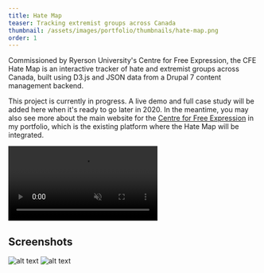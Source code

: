 ```yaml
---
title: Hate Map
teaser: Tracking extremist groups across Canada
thumbnail: /assets/images/portfolio/thumbnails/hate-map.png
order: 1
---
```


Commissioned by Ryerson University's Centre for Free Expression, the CFE Hate Map is an interactive tracker of hate and extremist groups across Canada, built using D3.js and JSON data from a Drupal 7 content management backend.

This project is currently in progress. A live demo and full case study will be added here when it's ready to go later in 2020. In the meantime, you may also see more about the main website for the [Centre for Free Expression](/portfolio/centre-for-free-expression) in my portfolio, which is the existing platform where the Hate Map will be integrated.

<video autoplay muted loop playsinline>
    <source src="/assets/videos/hate-map-demo.mp4" type="video/mp4">
</video>

## Screenshots

![alt text](/assets/images/portfolio/hate-map-scr.png)
![alt text](/assets/images/portfolio/hate-map-scr-2.png)
